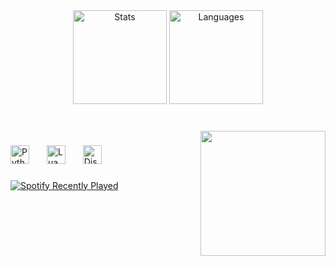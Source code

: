 <div align="center">
  <img src="https://github-readme-stats.vercel.app/api?username=7976x&hide_title=false&hide_rank=false&show_icons=true&include_all_commits=true&count_private=true&disable_animations=false&theme=dark&locale=en&hide_border=false&border_color=ffffff" height="150" alt="Stats" />
  <img src="https://github-readme-stats.vercel.app/api/top-langs?username=7976x&locale=en&hide_title=false&layout=compact&card_width=320&langs_count=5&theme=dark&hide_border=false&border_color=ffffff" height="150" alt="Languages" />
</div>

### 

<br clear="both">

<img align="right" height="200" src="https://i.giphy.com/media/v1.Y2lkPTc5MGI3NjExcHBqeHlzY3JjdGc5NGZkdDlnNzB0a2ZpMGgwdXIyNWhudDJsd25ndiZlcD12MV9pbnRlcm5hbF9naWZfYnlfaWQmY3Q9cw/j0yDs1uIaBD8LrlwId/giphy.gif" />

### 

<div align="left">
  <img src="https://cdn.jsdelivr.net/gh/devicons/devicon/icons/python/python-original.svg" height="30" alt="Python" />
  <img width="20" />
  <img src="https://cdn.jsdelivr.net/gh/devicons/devicon/icons/lua/lua-original.svg" height="30" alt="Lua" />
  <img width="20" />
  <a href="https://discord.gg/s15x">
    <img src="https://cdn.jsdelivr.net/gh/devicons/devicon/icons/discord/discord-original.svg" height="30" alt="Discord" />
  </a>
</div>

### 

<div align="left">
  <a href="https://open.spotify.com/user/kqt2ebq6pachk7mjx1gtyyjbq">
    <img src="https://spotify-recently-played-readme.vercel.app/api?user=kqt2ebq6pachk7mjx1gtyyjbq&count=1&unique=true" alt="Spotify Recently Played" />
  </a>
</div>

###
